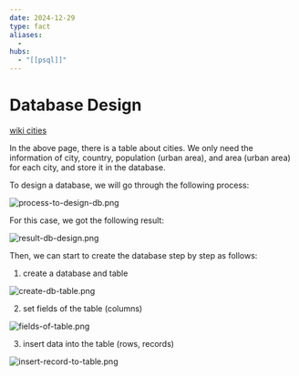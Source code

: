 ```yaml
---
date: 2024-12-29
type: fact
aliases:
  -
hubs:
  - "[[psql]]"
---
```


# Database Design

[wiki cities](https://en.wikipedia.org/wiki/List_of_largest_cities)

In the above page, there is a table about cities. We only need the information of city, country, population (urban area), and area (urban area) for each city, and store it in the database.

To design a database, we will go through the following process:

![process-to-design-db.png](../assets/imgs/process-to-design-db.png)

For this case, we got the following result:

![result-db-design.png](../assets/imgs/result-db-design.png)


Then, we can start to create the database step by step as follows:

1. create a database and table

![create-db-table.png](../assets/imgs/create-db-table.png)


2. set fields of the table (columns)

![fields-of-table.png](../assets/imgs/fields-of-table.png)


3. insert data into the table (rows, records)

![insert-record-to-table.png](../assets/imgs/insert-record-to-table.png)


